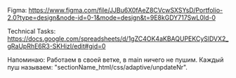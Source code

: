 Figma: https://www.figma.com/file/JJBu6X0fAeZ8CVcwSXSYsD/Portfolio-2.0?type=design&node-id=0-1&mode=design&t=9E8kGDY717SwL0ld-0

Technical Tasks: https://docs.google.com/spreadsheets/d/1gZC4OK4aKBAQUPEKCySlDVX2_gRaUpRhE6R3-SKHizI/edit#gid=0

Напоминаю:
Работаем в своей ветке, в main ничего не пушим. Каждый пуш называем: "sectionName_html/css/adaptive/unpdateNr".
